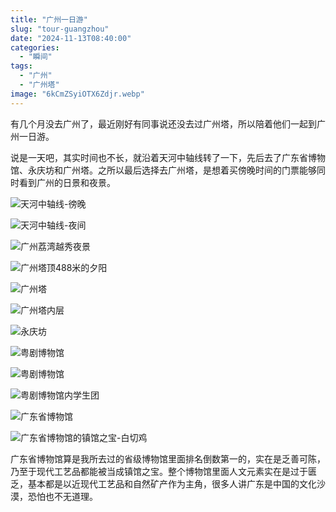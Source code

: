 ```yaml
---
title: "广州一日游"
slug: "tour-guangzhou"
date: "2024-11-13T08:40:00"
categories: 
  - "瞬间"
tags:   
  - "广州"
  - "广州塔"
image: "6kCmZSyiOTX6Zdjr.webp"
---
```


有几个月没去广州了，最近刚好有同事说还没去过广州塔，所以陪着他们一起到广州一日游。<!--more-->


说是一天吧，其实时间也不长，就沿着天河中轴线转了一下，先后去了广东省博物馆、永庆坊和广州塔。之所以最后选择去广州塔，是想着买傍晚时间的门票能够同时看到广州的日景和夜景。


![天河中轴线-徬晚](GYqT4F7CQG4Vkphq.webp)


![天河中轴线-夜间](QMitDEongwl2KpBj.webp)

![广州荔湾越秀夜景](EwBAOFM8J9PrysCa.webp)

![广州塔顶488米的夕阳](3zCdGSkSXTbdZr0Y.webp)


![广州塔](LiubWDCP7ZRfTTui.webp)

![广州塔内层](ZhKBGXiBWGEn8bOQ.webp)

![永庆坊](6kCmZSyiOTX6Zdjr.webp)

![粤剧博物馆](g8El5Pp1MJZ2Cwq2.webp)

![粤剧博物馆](L6isKyA92oOdwVNE.webp)

![粤剧博物馆内学生团](Jjf6MwMDxSYYmOrH.webp)

![广东省博物馆](bPKHBSU9O03CJPyV.webp)

![广东省博物馆的镇馆之宝-白切鸡](Kc7VExsEfs5DZppC.webp)

广东省博物馆算是我所去过的省级博物馆里面排名倒数第一的，实在是乏善可陈，乃至于现代工艺品都能被当成镇馆之宝。整个博物馆里面人文元素实在是过于匮乏，基本都是以近现代工艺品和自然矿产作为主角，很多人讲广东是中国的文化沙漠，恐怕也不无道理。
<!--stackedit_data:
eyJoaXN0b3J5IjpbMjgxNTUxNDA3XX0=
-->
